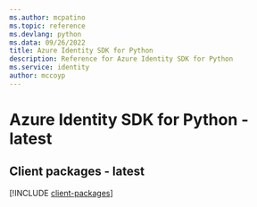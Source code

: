 ```yaml
---
ms.author: mcpatino
ms.topic: reference
ms.devlang: python
ms.data: 09/26/2022
title: Azure Identity SDK for Python
description: Reference for Azure Identity SDK for Python
ms.service: identity
author: mccoyp
---
```

# Azure Identity SDK for Python - latest

## Client packages - latest
[!INCLUDE [client-packages](identity-client-index.md)]